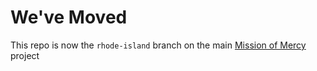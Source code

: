 We've Moved
===========

This repo is now the `rhode-island` branch on the main [Mission of Mercy][momma]
project

[momma]: https://github.com/mission-of-mercy/mission-of-mercy/tree/rhode-island
